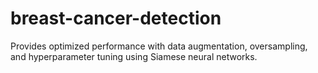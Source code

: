# breast-cancer-detection
Provides optimized performance with data augmentation, oversampling, and hyperparameter tuning using Siamese neural networks.
